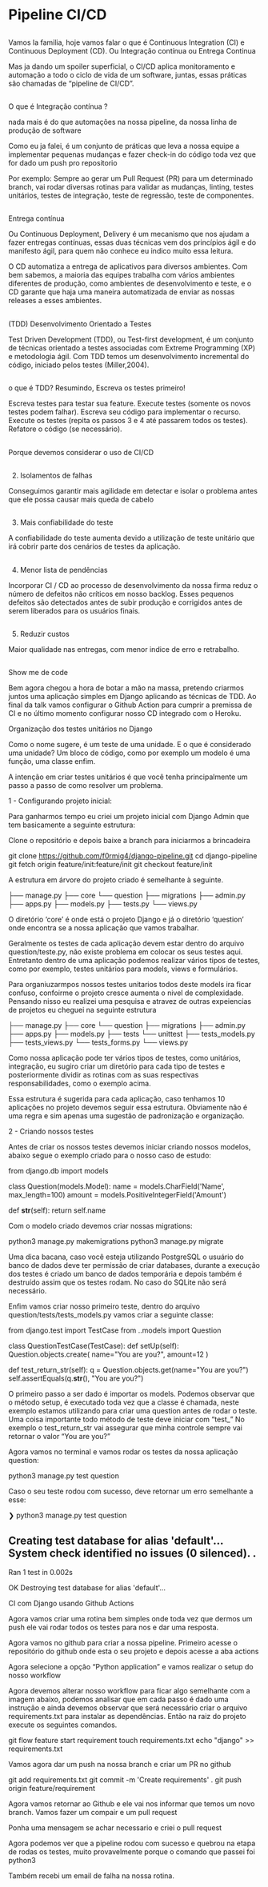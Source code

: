 # Pipeline CI/CD

## 
Vamos la familia, hoje vamos falar o que é Continuous Integration (CI) e Continuous Deployment (CD). Ou Integração contínua ou Entrega Continua

Mas ja dando um spoiler superficial, o CI/CD aplica monitoramento e automação a todo o ciclo de vida de um software, juntas, essas práticas são chamadas de “pipeline de CI/CD”.


##
O que é Integração contínua ?

nada mais é do que automações na nossa pipeline, da nossa linha de produção de software 

Como eu ja falei, é um conjunto de práticas que leva a nossa equipe a implementar pequenas mudanças e fazer check-in do código toda vez que for dado um push pro repositorio

Por exemplo: Sempre ao gerar um Pull Request (PR) para um determinado
branch, vai rodar diversas rotinas para validar as mudanças, linting, testes unitários, testes de integração, teste de regressão, teste de componentes. 


##
Entrega contínua

Ou Continuous Deployment, Delivery é um mecanismo que nos ajudam a fazer entregas contínuas, essas duas técnicas vem dos princípios ágil e do manifesto ágil, para quem não conhece eu indico muito essa leitura.

O CD automatiza a entrega de aplicativos para diversos ambientes. Com bem sabemos, a maioria das equipes trabalha com vários ambientes diferentes de produção, como ambientes de desenvolvimento e teste, e o CD garante que haja uma maneira automatizada de enviar as nossas releases a esses ambientes.


##

(TDD) Desenvolvimento Orientado a Testes 

Test Driven Development (TDD), ou Test-first development, é um conjunto de técnicas orientado a testes associadas com Extreme Programming (XP) e metodologia ágil. Com TDD temos um desenvolvimento incremental do código, iniciado pelos testes (Miller,2004).


## 
o que é TDD?
Resumindo, 
Escreva os testes primeiro! 

Escreva testes para testar sua feature.
Execute testes (somente os novos testes podem falhar).
Escreva seu código para implementar o recurso.
Execute os testes (repita os passos 3 e 4 até passarem todos os testes).
Refatore o código (se necessário).

##
Porque devemos considerar o uso de CI/CD

##

2. Isolamentos de falhas

Conseguimos garantir mais agilidade em detectar e isolar o problema antes que ele possa causar mais queda de cabelo


##

3. Mais confiabilidade do teste

A confiabilidade do teste aumenta devido a utilização de teste unitário que irá cobrir parte dos cenários de testes da aplicação.

##

4. Menor lista de pendências

Incorporar CI / CD ao processo de desenvolvimento da nossa firma reduz o número de defeitos não críticos em nosso backlog. Esses pequenos defeitos são detectados antes de subir produção e corrigidos antes de serem liberados para os usuários finais.


##

5. Reduzir custos

Maior qualidade nas entregas, com menor indice de erro e retrabalho.


##
Show me de code

Bem agora chegou a hora de botar a mão na massa, pretendo criarmos juntos uma aplicação simples em Django aplicando as técnicas de TDD. Ao final da talk vamos configurar o Github Action para cumprir a premissa de CI e no último momento configurar nosso CD integrado com o Heroku.


Organização dos testes unitários no Django

Como o nome sugere, é um teste de uma unidade. E o que é considerado uma unidade? Um bloco de código, como por exemplo um modelo é uma função, uma classe enfim.

A intenção em criar testes unitários é que você tenha principalmente um passo a passo de como resolver um problema.

1 - Configurando projeto inicial:

Para ganharmos tempo eu criei um projeto inicial com Django Admin que tem basicamente a seguinte estrutura:

Clone o repositório e depois baixe a branch para iniciarmos a brincadeira

git clone https://github.com/f0rmig4/django-pipeline.git
cd django-pipeline
git fetch origin feature/init:feature/init
git checkout feature/init


A estrutura em árvore do projeto criado é semelhante à seguinte.

 
├── manage.py
├── core
└── question
   ├── migrations
   ├── admin.py
   ├── apps.py
   ├── models.py
   ├── tests.py
   └── views.py


O diretório ‘core’ é onde está o projeto Django e já o diretório ‘question’ onde encontra se a nossa aplicação que vamos trabalhar.

Geralmente os testes de cada aplicação devem estar dentro do arquivo question/teste.py, não existe problema em colocar os seus testes aqui.
Entretanto dentro de uma aplicação podemos realizar vários tipos de testes, como por exemplo, testes unitários para models, views e formulários.

Para organiuzarmpos nossos testes unitarios todos deste models ira ficar confuso, confoirme o projeto cresce aumenta o nivel de complexidade. Pensando nisso eu realizei uma pesquisa e atravez de outras expeiencias de projetos eu cheguei na seguinte estrutura


├── manage.py
├── core
└── question
   ├── migrations
   ├── admin.py
   ├── apps.py
   ├── models.py
   ├── tests
       └── unittest
    ├── tests_models.py
    ├── tests_views.py
           └── tests_forms.py
   └── views.py
 

Como nossa aplicação pode ter vários tipos de testes, como unitários, integração, eu sugiro criar um diretório para cada tipo de testes e posteriormente dividir as rotinas com as suas respectivas responsabilidades, como o exemplo acima.

Essa estrutura é sugerida para cada aplicação, caso tenhamos 10 aplicações no projeto devemos seguir essa estrutura. Obviamente não é uma regra e sim apenas uma sugestão de padronização e organização.


2 -  Criando nossos testes

Antes de criar os nossos testes devemos iniciar criando nossos modelos, abaixo segue o exemplo criado para o nosso caso de estudo:

from django.db import models
 
class Question(models.Model):
   name = models.CharField('Name', max_length=100)
   amount = models.PositiveIntegerField('Amount')
 
   def __str__(self):
       return self.name
 
 

Com o modelo criado devemos criar nossas migrations:

python3 manage.py makemigrations
python3 manage.py migrate


Uma dica bacana, caso você esteja utilizando PostgreSQL o usuário do banco de dados deve ter permissão de criar databases, durante a execução dos testes é criado um banco de dados temporária e depois também é destruído assim que os testes rodam. No caso do SQLite não será necessário.

Enfim vamos criar nosso primeiro teste, dentro do arquivo question/tests/tests_models.py
vamos criar a seguinte classe:

from django.test import TestCase
from ..models import Question
 
class QuestionTestCase(TestCase):
   def setUp(self):
       Question.objects.create(
           name="You are you?",
           amount=12
       )
  
   def test_return_str(self):
       q = Question.objects.get(name="You are you?")
       self.assertEquals(q.__str__(), "You are you?")
 


O primeiro passo a ser dado é importar os models.
Podemos observar que o método setup, é executado toda vez que a classe é chamada, neste exemplo estamos utilizando para criar uma question antes de rodar o teste.
Uma coisa importante todo método de teste deve iniciar com “test_”
No exemplo o test_return_str vai assegurar que minha controle sempre vai retornar o valor “You are you?”


Agora vamos no terminal e vamos rodar os testes da nossa aplicação question:

python3 manage.py test question


Caso o seu teste rodou com sucesso, deve retornar um erro semelhante a esse:

❯ python3 manage.py test question
 
Creating test database for alias 'default'...
System check identified no issues (0 silenced).
.
----------------------------------------------------------------------
Ran 1 test in 0.002s
 
OK
Destroying test database for alias 'default'...

CI com Django usando Github Actions

Agora vamos criar uma rotina bem simples onde toda vez que dermos um push ele vai rodar todos os testes para nos e dar uma resposta.


Agora vamos no github para criar a nossa pipeline.
Primeiro acesse o repositório do github onde esta o seu projeto e depois acesse a aba actions

Agora selecione a opção “Python application” e vamos realizar o setup do nosso workflow

Agora devemos alterar nosso workflow para ficar algo semelhante com a imagem abaixo, podemos analisar que em cada passo é dado uma instrução e ainda devemos observar que será necessário criar o arquivo requirements.txt para instalar as dependências. Então na raiz do projeto execute os seguintes comandos.

git flow feature start requirement 
touch requirements.txt
echo "django" >> requirements.txt

Vamos agora dar um push na nossa branch e criar um PR no github

git add requirements.txt
git commit -m 'Create requirements' .
git push origin feature/requirement

Agora vamos retornar ao Github e ele vai nos informar que temos um novo branch.
Vamos fazer um compair e um pull request

Ponha uma mensagem se achar necessario e criei o pull request

Agora podemos ver que a pipeline rodou com sucesso e quebrou na etapa de rodas os testes, muito provavelmente porque o comando que passei foi python3


Também recebi um email de falha na nossa rotina.